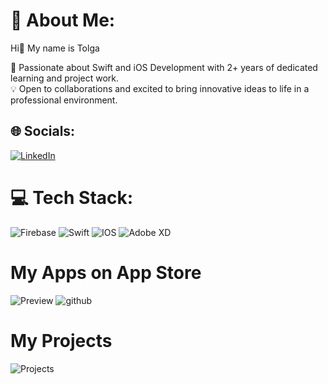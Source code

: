 # 💫 About Me:

Hi👋 My name is Tolga 

🌱 Passionate about Swift and iOS Development with 2+ years of dedicated learning and project work.<br>
💡 Open to collaborations and excited to bring innovative ideas to life in a professional environment.


## 🌐 Socials:
[![LinkedIn](https://img.shields.io/badge/LinkedIn-%230077B5.svg?logo=linkedin&logoColor=white)](https://linkedin.com/in//tolga-sarikaya-4b9031254/) 

# 💻 Tech Stack:
![Firebase](https://img.shields.io/badge/firebase-%23039BE5.svg?style=flat&logo=firebase) ![Swift](https://img.shields.io/badge/swift-F54A2A?style=flat&logo=swift&logoColor=white) ![IOS](https://img.shields.io/badge/IOS-%2320232a.svg?style=flat&logo=apple&logoColor=white) ![Adobe XD](https://img.shields.io/badge/Adobe%20XD-470137?style=flat&logo=Adobe%20XD&logoColor=#FF61F6) 
# My Apps on App Store
![Preview](https://github.com/TolgaSarikayaa/TolgaSarikayaa/assets/113526329/fc57cc47-f4f2-4493-b6e0-ca4a21f4a1b1)
![github](https://github.com/user-attachments/assets/4620f616-327c-46d3-8117-e79e93d8309f)

# My Projects
![Projects](https://github.com/TolgaSarikayaa/TolgaSarikayaa/assets/113526329/0a9c4825-6b6d-4d72-a0ef-7f81a7db689f)


